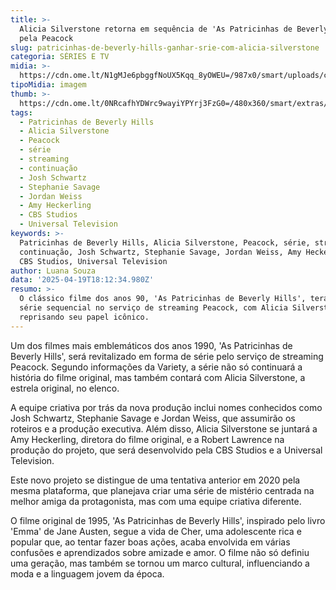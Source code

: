 ```yaml
---
title: >-
  Alicia Silverstone retorna em sequência de 'As Patricinhas de Beverly Hills'
  pela Peacock
slug: patricinhas-de-beverly-hills-ganhar-srie-com-alicia-silverstone
categoria: SÉRIES E TV
midia: >-
  https://cdn.ome.lt/N1gMJe6pbggfNoUX5Kqq_8yOWEU=/987x0/smart/uploads/conteudo/fotos/clueless.jpg
tipoMidia: imagem
thumb: >-
  https://cdn.ome.lt/0NRcafhYDWrc9wayiYPYrj3FzG0=/480x360/smart/extras/conteudos/clueless.jpg
tags:
  - Patricinhas de Beverly Hills
  - Alicia Silverstone
  - Peacock
  - série
  - streaming
  - continuação
  - Josh Schwartz
  - Stephanie Savage
  - Jordan Weiss
  - Amy Heckerling
  - CBS Studios
  - Universal Television
keywords: >-
  Patricinhas de Beverly Hills, Alicia Silverstone, Peacock, série, streaming,
  continuação, Josh Schwartz, Stephanie Savage, Jordan Weiss, Amy Heckerling,
  CBS Studios, Universal Television
author: Luana Souza
data: '2025-04-19T18:12:34.980Z'
resumo: >-
  O clássico filme dos anos 90, 'As Patricinhas de Beverly Hills', terá uma
  série sequencial no serviço de streaming Peacock, com Alicia Silverstone
  reprisando seu papel icônico.
---
```


Um dos filmes mais emblemáticos dos anos 1990, 'As Patricinhas de Beverly Hills', será revitalizado em forma de série pelo serviço de streaming Peacock. Segundo informações da Variety, a série não só continuará a história do filme original, mas também contará com Alicia Silverstone, a estrela original, no elenco.

A equipe criativa por trás da nova produção inclui nomes conhecidos como Josh Schwartz, Stephanie Savage e Jordan Weiss, que assumirão os roteiros e a produção executiva. Além disso, Alicia Silverstone se juntará a Amy Heckerling, diretora do filme original, e a Robert Lawrence na produção do projeto, que será desenvolvido pela CBS Studios e a Universal Television.

Este novo projeto se distingue de uma tentativa anterior em 2020 pela mesma plataforma, que planejava criar uma série de mistério centrada na melhor amiga da protagonista, mas com uma equipe criativa diferente.

O filme original de 1995, 'As Patricinhas de Beverly Hills', inspirado pelo livro 'Emma' de Jane Austen, segue a vida de Cher, uma adolescente rica e popular que, ao tentar fazer boas ações, acaba envolvida em várias confusões e aprendizados sobre amizade e amor. O filme não só definiu uma geração, mas também se tornou um marco cultural, influenciando a moda e a linguagem jovem da época.
